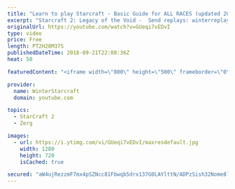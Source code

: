```yaml
---
title: "Learn to play Starcraft - Basic Guide for ALL RACES (updated 2017) #2"
excerpt: "Starcraft 2: Legacy of the Void -  Send replays: winterreplays@gmail.com ( -- Watch live at https://www.twitch.tv/wintergaming"
originalUrl: https://youtube.com/watch?v=GUeqi7vEDvI
type: video
price: Free
length: PT2H28M37S
publishedDateTime: 2018-09-21T22:08:36Z
heat: 50

featuredContent: "<iframe width=\"800\" height=\"500\" frameborder=\"0\" src=\"https://www.youtube.com/embed/GUeqi7vEDvI\" allow=\"accelerometer; autoplay; encrypted-media; gyroscope; picture-in-picture\" allowfullscreen></iframe>"

provider:
  name: WinterStarcraft
  domain: youtube.com

topics:
  - StarCraft 2
  - Zerg

images:
  - url: https://i.ytimg.com/vi/GUeqi7vEDvI/maxresdefault.jpg
    width: 1280
    height: 720
    isCached: true

secured: "aW4ujRezzmF7mx4pSZNcc81Fbwqb5drx137G0LAYlttN/ADPzSish32Nome8l/eAwxeeFvKS8TOK/fTd2xqgRpqkHgT3oIRou4CZjxRTJttPIRanukw+azdjD0Cri7Q4sV84rTRN1oytvpNAWmC1m7UDZ3vUEy+hmaEsYLNgGcZtV6UnkcqfYeZ9umA8nzI/zXzvqOSOP0GtlKu1wINeNMxum3NBr27BKO6uLsveb8DFqziSzYmt736nnzyWKzhnvuNqKky5UrNfWib09Bmd96AF3eHuFJXjheEpzJZgvUT/1rlMxNLIm7lCw/liyPFj4uPbjJQEUsTRiX90WdmDm/JMYXKtAyw+68UIaiNASjYzAE+biJnZQo7j+/LudIz6Rp3mgF0euR+3SyMHdeQR2ONrzBlO7F0gCyakb64R3NM=;5yFceB/kRhUPLOct6DyVqA=="
---
```



